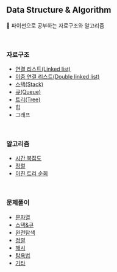 ## Data Structure & Algorithm  
🐍 파이썬으로 공부하는 자료구조와 알고리즘  

<br/>

### 자료구조

- [연결 리스트(Linked list)](./자료구조/연결%20리스트/연결%20리스트.md)
- [이중 연결 리스트(Double linked list)](./자료구조/이중%20연결%20리스트/이중%20연결%20리스트.md)
- [스택(Stack)](./자료구조/스택/스택.md)
- [큐(Queue)](./자료구조/큐/큐.md)
- [트리(Tree)](./자료구조/트리/트리.md)  
- 힙  
- 그래프 

<br/>

### 알고리즘

- [시간 복잡도](./알고리즘/시간%20복잡도.md)  
- [정렬](./알고리즘/정렬.md)  
- [이진 트리 순회](./알고리즘/트리%20순회/이진%20트리%20순회.md)  

<br/>

### 문제풀이

- [문자열](./문제풀이/문자열)
- [스택&큐](./문제풀이/스택&큐)  
- [완전탐색](./문제풀이/완전탐색)
- [정렬](./문제풀이/정렬)
- [해시](./문제풀이/해시)
- [탐욕법](./문제풀이/탐욕법)
- [기타](./문제풀이/기타)

<br/>





